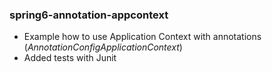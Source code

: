
### spring6-annotation-appcontext
- Example how to use Application Context with annotations (_AnnotationConfigApplicationContext_)
- Added tests with Junit